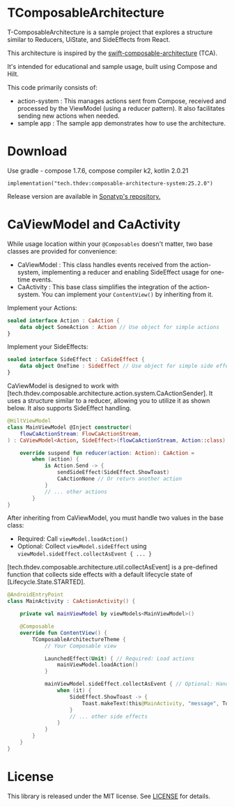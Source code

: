 # TComposableArchitecture

T-ComposableArchitecture is a sample project that explores a structure similar to Reducers, UiState, and SideEffects from React.

This architecture is inspired by the [swift-composable-architecture](https://github.com/pointfreeco/swift-composable-architecture) (TCA).

It's intended for educational and sample usage, built using Compose and Hilt.

This code primarily consists of:

- action-system : This manages actions sent from Compose, received and processed by the ViewModel (using a reducer pattern). It also facilitates sending new actions when needed.
- sample app : The sample app demonstrates how to use the architecture.

# Download

Use gradle - compose 1.7.6, compose compiler k2, kotlin 2.0.21

```
implementation("tech.thdev:composable-architecture-system:25.2.0")
```

Release version are available in [Sonatyp's repository.](https://search.maven.org/search?q=tech.thdev)

# CaViewModel and CaActivity

While usage location within your `@Composables` doesn't matter, two base classes are provided for convenience:

- CaViewModel : This class handles events received from the action-system, implementing a reducer and enabling SideEffect usage for one-time events.
- CaActivity : This base class simplifies the integration of the action-system. You can implement your `ContentView()` by inheriting from it.

Implement your Actions:

```kotlin
sealed interface Action : CaAction {
    data object SomeAction : Action // Use object for simple actions
}
```

Implement your SideEffects:

```kotlin
sealed interface SideEffect : CaSideEffect {
    data object OneTime : SideEffect // Use object for simple side effects
}
```

CaViewModel is designed to work with [tech.thdev.composable.architecture.action.system.CaActionSender].
It uses a structure similar to a reducer, allowing you to utilize it as shown below. It also supports SideEffect handling.

```kotlin
@HiltViewModel
class MainViewModel @Inject constructor(
    flowCaActionStream: FlowCaActionStream,
) : CaViewModel<Action, SideEffect>(flowCaActionStream, Action::class) {

    override suspend fun reducer(action: Action): CaAction =
        when (action) {
            is Action.Send -> {
                sendSideEffect(SideEffect.ShowToast)
                CaActionNone // Or return another action
            }
            // ... other actions
        }
}
```

After inheriting from CaViewModel, you must handle two values in the base class:
- Required: Call `viewModel.loadAction()`
- Optional: Collect `viewModel.sideEffect` using `viewModel.sideEffect.collectAsEvent { ... }`

[tech.thdev.composable.architecture.util.collectAsEvent] is a pre-defined function that collects side effects with a default lifecycle state of [Lifecycle.State.STARTED].

```kotlin
@AndroidEntryPoint
class MainActivity : CaActionActivity() {

    private val mainViewModel by viewModels<MainViewModel>()

    @Composable
    override fun ContentView() {
        TComposableArchitectureTheme {
            // Your Composable view

            LaunchedEffect(Unit) { // Required: Load actions
                mainViewModel.loadAction()
            }

            mainViewModel.sideEffect.collectAsEvent { // Optional: Handle side effects
                when (it) {
                    SideEffect.ShowToast -> {
                        Toast.makeText(this@MainActivity, "message", Toast.LENGTH_SHORT).show()
                    }
                    // ... other side effects
                }
            }
        }
    }
}
```

# License

This library is released under the MIT license. See [LICENSE](LICENSE) for details.
